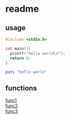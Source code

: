 readme
====

usage
---
```cpp
#include <stdio.h>

int main(){
  printf("hello world\n");
  return 0;
}
```
```rb
puts "hello world"
```

functions
----
[func1](functions/func1.md)<br>
[func2](functions/func2.md)<br>
[func3](functions/func3.md)<br>

